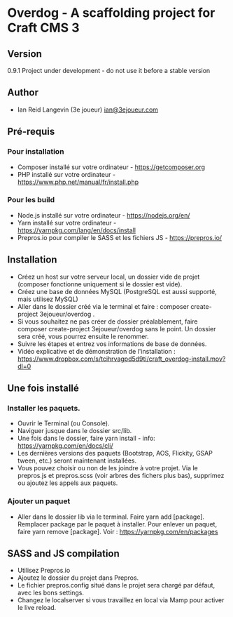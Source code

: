 
# Overdog - A scaffolding project for Craft CMS 3

## Version
0.9.1
Project under development - do not use it before a stable version

## Author
- Ian Reid Langevin (3e joueur)
ian@3ejoueur.com


## Pré-requis

### Pour installation

- Composer installé sur votre ordinateur - https://getcomposer.org
- PHP installé sur votre ordinateur - https://www.php.net/manual/fr/install.php

### Pour les build

- Node.js installé sur votre ordinateur - https://nodejs.org/en/
- Yarn installé sur votre ordinateur - https://yarnpkg.com/lang/en/docs/install
- Prepros.io pour compiler le SASS et les fichiers JS - https://prepros.io/


## Installation

- Créez un host sur votre serveur local, un dossier vide de projet (composer fonctionne uniquement si le dossier est vide).
- Créez une base de données MySQL (PostgreSQL est aussi supporté, mais utilisez MySQL)
- Aller dans le dossier créé via le terminal et faire : composer create-project 3ejoueur/overdog .
- Si vous souhaitez ne pas créer de dossier préalablement, faire composer create-project 3ejoueur/overdog sans le point. Un dossier sera créé, vous pourrez ensuite le renommer.
- Suivre les étapes et entrez vos informations de base de données.
- Vidéo explicative et de démonstration de l'installation : https://www.dropbox.com/s/tcihrvagpd5d9ti/craft_overdog-install.mov?dl=0


## Une fois installé

### Installer les paquets.
- Ouvrir le Terminal (ou Console).
- Naviguer jusque dans le dossier src/lib.
- Une fois dans le dossier, faire yarn install - info: https://yarnpkg.com/en/docs/cli/
- Les dernières versions des paquets (Bootstrap, AOS, Flickity, GSAP tween, etc.) seront maintenant installées.
- Vous pouvez choisir ou non de les joindre à votre projet. Via le prepros.js et prepros.scss (voir arbres des fichers plus bas), supprimez ou ajoutez les appels aux paquets.

### Ajouter un paquet

- Aller dans le dossier lib via le terminal. Faire yarn add [package]. Remplacer package par le paquet à installer. Pour enlever un paquet, faire yarn remove [package]. Voir : https://yarnpkg.com/en/packages

## SASS and JS compilation

- Utilisez Prepros.io
- Ajoutez le dossier du projet dans Prepros.
- Le fichier prepros.config situé dans le projet sera chargé par défaut, avec les bons settings.
- Changez le localserver si vous travaillez en local via Mamp pour activer le live reload.
